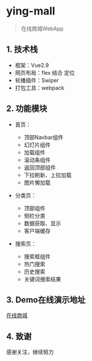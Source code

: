 # ying-mall

> 在线商城WebApp

## 1. 技术栈

- 框架：Vue2.9
- 网页布局：flex 结合 定位
- 轮播插件：Swiper
- 打包工具：webpack

## 2. 功能模块

- 首页：
  - 顶部Navbar组件
  - 幻灯片组件
  - 加载组件
  - 滚动条组件
  - 返回顶部组件
  - 下拉刷新、上拉加载
  - 图片懒加载
  
- 分类页：
  - 顶部组件
  - 侧栏分类
  - 数据获取、显示
  - 客户端缓存
  
- 搜索页：
  - 搜索框组件
  - 热门搜索
  - 历史搜索
  - 关键词搜索结果

## 3. Demo在线演示地址

[在线商城](https://ying-king.github.io/ying-mall/dist/#/)

## 4. 致谢

感谢关注，继续努力
